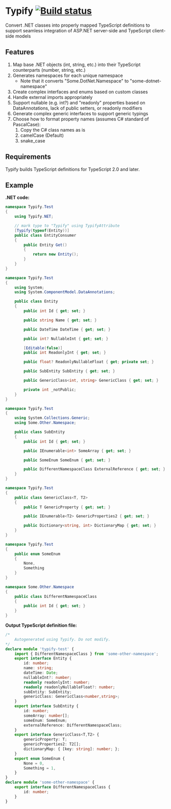 # Typify [![Build status](https://ci.appveyor.com/api/projects/status/10whg3491rccpje9/branch/master?svg=true)](https://ci.appveyor.com/project/p-ob/typify/branch/master)

Convert .NET classes into properly mapped TypeScript definitions to support 
seamless integration of ASP.NET server-side and TypeScript client-side models

## Features
1. Map base .NET objects (int, string, etc.) into their TypeScript counterparts (number, string, etc.)
1. Generates namespaces for each unique namespace
	- Note that it converts "Some.DotNet.Namespace" to "some-dotnet-namespace"
1. Create complex interfaces and enums based on custom classes
1. Handle external imports appropriately
1. Support nullable (e.g. int?) and "readonly" properties based on DataAnnotations, lack of public setters, or readonly modifiers
1. Generate complex generic interfaces to support generic typings
1. Choose how to format property names (assumes C# standard of PascalCase):
	1. Copy the C# class names as is
	1. camelCase (Default)
	1. snake_case

## Requirements
Typify builds TypeScript definitions for TypeScript 2.0 and later.

## Example
**.NET code:**
``` csharp
namespace Typify.Test
{
	using Typify.NET;

	// mark type to "Typify" using TypifyAttribute
    [Typify(typeof(Entity))]
    public class EntityConsumer
    {
        public Entity Get()
        {
            return new Entity();
        }
    }
}

namespace Typify.Test
{
    using System;
    using System.ComponentModel.DataAnnotations;

    public class Entity
    {
        public int Id { get; set; }

        public string Name { get; set; }

        public DateTime DateTime { get; set; }

        public int? NullableInt { get; set; }

        [Editable(false)]
        public int ReadonlyInt { get; set; }

        public float? ReadonlyNullableFloat { get; private set; }

        public SubEntity SubEntity { get; set; }

        public GenericClass<int, string> GenericClass { get; set; }

        private int _notPublic;
    }
}

namespace Typify.Test
{
    using System.Collections.Generic;
    using Some.Other.Namespace;

    public class SubEntity
    {
        public int Id { get; set; }

        public IEnumerable<int> SomeArray { get; set; }

        public SomeEnum SomeEnum { get; set; }

        public DifferentNamespaceClass ExternalReference { get; set; }
    }
}

namespace Typify.Test
{
    public class GenericClass<T, T2>
    {
        public T GenericProperty { get; set; }

        public IEnumerable<T2> GenericProperties2 { get; set; }

        public Dictionary<string, int> DictionaryMap { get; set; }
    }
}

namespace Typify.Test
{
    public enum SomeEnum
    {
        None,
        Something
    }
}

namespace Some.Other.Namespace
{
    public class DifferentNamespaceClass
    {
        public int Id { get; set; }
    }
}
```

**Output TypeScript definition file:**

``` ts
/*
	Autogenerated using Typify. Do not modify.
*/
declare module 'typify-test' {
	import { DifferentNamespaceClass } from 'some-other-namespace';
	export interface Entity {
		id: number;
		name: string;
		dateTime: Date;
		nullableInt?: number;
		readonly readonlyInt: number;
		readonly readonlyNullableFloat?: number;
		subEntity: SubEntity;
		genericClass: GenericClass<number,string>;
	}
	export interface SubEntity {
		id: number;
		someArray: number[];
		someEnum: SomeEnum;
		externalReference: DifferentNamespaceClass;
	}
	export interface GenericClass<T,T2> {
		genericProperty: T;
		genericProperties2: T2[];
		dictionaryMap: { [key: string]: number; };
	}
	export enum SomeEnum {
		None = 0,
		Something = 1,
	}
}
declare module 'some-other-namespace' {
	export interface DifferentNamespaceClass {
		id: number;
	}
}
```
